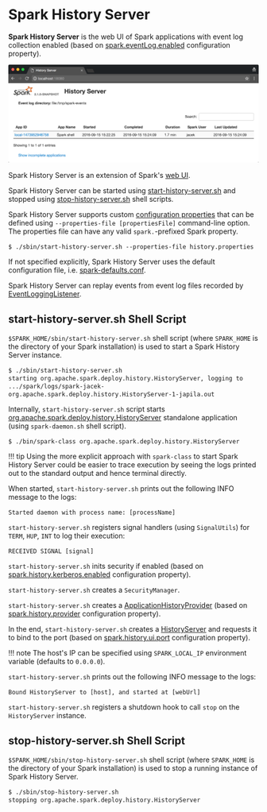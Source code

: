 # Spark History Server

**Spark History Server** is the web UI of Spark applications with event log collection enabled (based on [spark.eventLog.enabled](configuration-properties.md#spark.eventLog.enabled) configuration property).

![History Server's web UI](../images/history-server/spark-history-server-webui.png)

Spark History Server is an extension of Spark's [web UI](../webui/index.md).

Spark History Server can be started using [start-history-server.sh](#start_history_server_sh) and stopped using [stop-history-server.sh](#stop_history_server_sh) shell scripts.

Spark History Server supports custom [configuration properties](configuration-properties.md) that can be defined using `--properties-file [propertiesFile]` command-line option. The properties file can have any valid ``spark.``-prefixed Spark property.

```text
$ ./sbin/start-history-server.sh --properties-file history.properties
```

If not specified explicitly, Spark History Server uses the default configuration file, i.e. [spark-defaults.conf](../spark-properties.md#spark-defaults-conf).

Spark History Server can replay events from event log files recorded by [EventLoggingListener](EventLoggingListener.md).

## <span id="start_history_server_sh"> start-history-server.sh Shell Script

`$SPARK_HOME/sbin/start-history-server.sh` shell script (where `SPARK_HOME` is the directory of your Spark installation) is used to start a Spark History Server instance.

```text
$ ./sbin/start-history-server.sh
starting org.apache.spark.deploy.history.HistoryServer, logging to .../spark/logs/spark-jacek-org.apache.spark.deploy.history.HistoryServer-1-japila.out
```

Internally, `start-history-server.sh` script starts [org.apache.spark.deploy.history.HistoryServer](HistoryServer.md) standalone application (using `spark-daemon.sh` shell script).

```text
$ ./bin/spark-class org.apache.spark.deploy.history.HistoryServer
```

!!! tip
    Using the more explicit approach with `spark-class` to start Spark History Server could be easier to trace execution by seeing the logs printed out to the standard output and hence terminal directly.

When started, `start-history-server.sh` prints out the following INFO message to the logs:

```text
Started daemon with process name: [processName]
```

`start-history-server.sh` registers signal handlers (using `SignalUtils`) for `TERM`, `HUP`, `INT` to log their execution:

```text
RECEIVED SIGNAL [signal]
```

`start-history-server.sh` inits security if enabled (based on [spark.history.kerberos.enabled](configuration-properties.md#spark.history.kerberos.enabled) configuration property).

`start-history-server.sh` creates a `SecurityManager`.

`start-history-server.sh` creates a [ApplicationHistoryProvider](ApplicationHistoryProvider.md) (based on [spark.history.provider](configuration-properties.md#spark.history.provider) configuration property).

In the end, `start-history-server.sh` creates a [HistoryServer](HistoryServer.md) and requests it to bind to the port (based on [spark.history.ui.port](configuration-properties.md#spark.history.ui.port) configuration property).

!!! note
    The host's IP can be specified using `SPARK_LOCAL_IP` environment variable (defaults to `0.0.0.0`).

`start-history-server.sh` prints out the following INFO message to the logs:

```text
Bound HistoryServer to [host], and started at [webUrl]
```

`start-history-server.sh` registers a shutdown hook to call `stop` on the `HistoryServer` instance.

## <span id="stop_history_server_sh"> stop-history-server.sh Shell Script

`$SPARK_HOME/sbin/stop-history-server.sh` shell script (where `SPARK_HOME` is the directory of your Spark installation) is used to stop a running instance of Spark History Server.

```text
$ ./sbin/stop-history-server.sh
stopping org.apache.spark.deploy.history.HistoryServer
```
